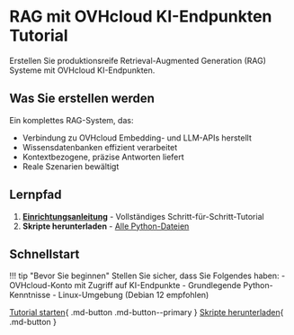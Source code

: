 # RAG mit OVHcloud KI-Endpunkten Tutorial

Erstellen Sie produktionsreife Retrieval-Augmented Generation (RAG) Systeme mit OVHcloud KI-Endpunkten.

## Was Sie erstellen werden

Ein komplettes RAG-System, das:
- Verbindung zu OVHcloud Embedding- und LLM-APIs herstellt
- Wissensdatenbanken effizient verarbeitet
- Kontextbezogene, präzise Antworten liefert
- Reale Szenarien bewältigt

## Lernpfad

1. [**Einrichtungsanleitung**](/ovhcloud-workbooks/public-cloud/ai-endpoints/rag-tutorial/setup-guide.md) - Vollständiges Schritt-für-Schritt-Tutorial
2. **Skripte herunterladen** - [Alle Python-Dateien](/ovhcloud-workbooks/public-cloud/ai-endpoints/rag-tutorial/scripts/)

## Schnellstart

!!! tip "Bevor Sie beginnen"
    Stellen Sie sicher, dass Sie Folgendes haben:
    - OVHcloud-Konto mit Zugriff auf KI-Endpunkte
    - Grundlegende Python-Kenntnisse
    - Linux-Umgebung (Debian 12 empfohlen)

[Tutorial starten](/ovhcloud-workbooks/public-cloud/ai-endpoints/rag-tutorial/setup-guide.md){ .md-button .md-button--primary }
[Skripte herunterladen](/ovhcloud-workbooks/public-cloud/ai-endpoints/rag-tutorial/scripts/){ .md-button }
